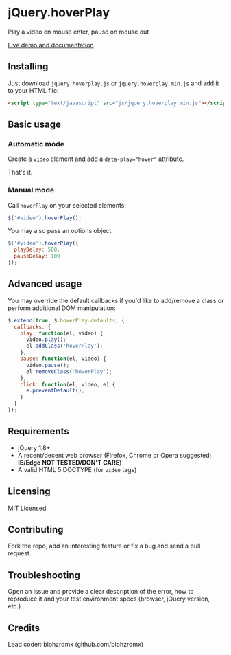 # jQuery.hoverPlay

Play a video on mouse enter, pause on mouse out

[Live demo and documentation](https://biohzrdmx.github.io/jQuery.hoverPlay/)

## Installing

Just download `jquery.hoverplay.js` or `jquery.hoverplay.min.js` and add it to your HTML file:

```html
<script type="text/javascript" src="js/jquery.hoverplay.min.js"></script>
```

## Basic usage

### Automatic mode

Create a `video` element and add a `data-play="hover"` attribute.

That's it.

### Manual mode

Call `hoverPlay` on your selected elements:

```javascript
$('#video').hoverPlay();
```

You may also pass an options object:

```javascript
$('#video').hoverPlay({
  playDelay: 500,
  pauseDelay: 100
});
```

## Advanced usage

You may override the default callbacks if you'd like to add/remove a class or perform additional DOM manipulation:

```javascript
$.extend(true, $.hoverPlay.defaults, {
  callbacks: {
    play: function(el, video) {
      video.play();
      el.addClass('hoverPlay');
    },
    pause: function(el, video) {
      video.pause();
      el.removeClass('hoverPlay');
    },
    click: function(el, video, e) {
      e.preventDefault();
    }
  }
});
```

## Requirements

- jQuery 1.8+
- A recent/decent web browser (Firefox, Chrome or Opera suggested; **IE/Edge NOT TESTED/DON'T CARE**)
- A valid HTML 5 DOCTYPE (for `video` tags)

## Licensing

MIT Licensed

## Contributing

Fork the repo, add an interesting feature or fix a bug and send a pull request.

## Troubleshooting

Open an issue and provide a clear description of the error, how to reproduce it and your test environment specs (browser, jQuery version, etc.)

## Credits

Lead coder: biohzrdmx (github.com/biohzrdmx)